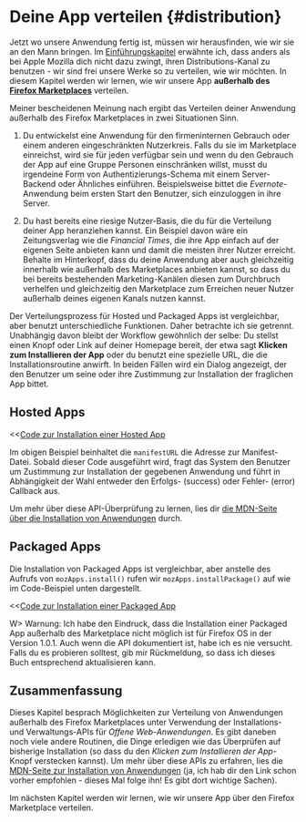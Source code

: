 # Deine App verteilen {#distribution}

Jetzt wo unsere Anwendung fertig ist, müssen wir herausfinden, wie wir sie an den Mann bringen. Im [Einführungskapitel](#introduction) erwähnte ich, dass anders als bei Apple Mozilla dich nicht dazu zwingt, ihren Distributions-Kanal zu benutzen - wir sind frei unsere Werke so zu verteilen, wie wir möchten. In diesem Kapitel werden wir lernen, wie wir unsere App **außerhalb des [Firefox Marketplaces](http://marketplace.firefox.com)** verteilen.

Meiner bescheidenen Meinung nach ergibt das Verteilen deiner Anwendung außerhalb des Firefox Marketplaces in zwei Situationen Sinn.

 1. Du entwickelst eine Anwendung für den firmeninternen Gebrauch oder einem anderen eingeschränkten Nutzerkreis. Falls du sie im Marketplace einreichst, wird sie für jeden verfügbar sein und wenn du den Gebrauch der App auf eine Gruppe Personen einschränken willst, musst du irgendeine Form von Authentizierungs-Schema mit einem Server-Backend oder Ähnliches einführen. Beispielsweise bittet die *Evernote*-Anwendung beim ersten Start den Benutzer, sich einzuloggen in ihre Server.

 2. Du hast bereits eine riesige Nutzer-Basis, die du für die Verteilung deiner App heranziehen kannst. Ein Beispiel davon wäre ein Zeitungsverlag wie die *Financial Times*, die ihre App einfach auf der eigenen Seite anbieten kann und damit die meisten ihrer Nutzer erreicht. Behalte im Hinterkopf, dass du deine Anwendung aber auch gleichzeitig innerhalb wie außerhalb des Marketplaces anbieten kannst, so dass du bei bereits bestehenden Marketing-Kanälen diesen zum Durchbruch verhelfen und gleichzeitig den Marketplace zum Erreichen neuer Nutzer außerhalb deines eigenen Kanals nutzen kannst.

Der Verteilungsprozess für Hosted und Packaged Apps ist vergleichbar, aber benutzt unterschiedliche Funktionen. Daher betrachte ich sie getrennt. Unabhängig davon bleibt der Workflow gewöhnlich der selbe: Du stellst einen Knopf oder Link auf deiner Homepage bereit, der etwa sagt **Klicken zum Installieren der App** oder du benutzt eine spezielle URL, die die Installationsroutine anwirft. In beiden Fällen wird ein Dialog angezeigt, der den Benutzer um seine oder ihre Zustimmung zur Installation der fraglichen App bittet.

## Hosted Apps

<<[Code zur Installation einer Hosted App](code/distribution/hosted_apps_distribution.js)

Im obigen Beispiel beinhaltet die `manifestURL` die Adresse zur Manifest-Datei. Sobald dieser Code ausgeführt wird, fragt das System den Benutzer um Zustimmung zur Installation der gegebenen Anwendung und führt in Abhängigkeit der Wahl entweder den Erfolgs- (success) oder Fehler- (error) Callback aus.

Um mehr über diese API-Überprüfung zu lernen, lies dir [die MDN-Seite über die Installation von Anwendungen](https://developer.mozilla.org/docs/Apps/JavaScript_API) durch.

## Packaged Apps

Die Installation von Packaged Apps ist vergleichbar, aber anstelle des Aufrufs von `mozApps.install()` rufen wir `mozApps.installPackage()` auf wie im Code-Beispiel unten dargestellt.

<<[Code zur Installation einer Packaged App](code/distribution/packaged_apps_distribution.js)

W> Warnung: Ich habe den Eindruck, dass die Installation einer Packaged App außerhalb des Marketplace nicht möglich ist für Firefox OS in der Version 1.0.1. Auch wenn die API dokumentiert ist, habe ich es nie versucht. Falls du es probieren solltest, gib mir Rückmeldung, so dass ich dieses Buch entsprechend aktualisieren kann.

## Zusammenfassung 

Dieses Kapitel besprach Möglichkeiten zur Verteilung von Anwendungen außerhalb des Firefox Marketplaces unter Verwendung der Installations- und Verwaltungs-APIs für *Offene Web-Anwendungen*. Es gibt daneben noch viele andere Routinen, die Dinge erledigen wie das Überprüfen auf bisherige Installation (so dass du den *Klicken zum Installieren der App*-Knopf verstecken kannst). Um mehr über diese APIs zu erfahren, lies die [MDN-Seite zur Installation von Anwendungen](https://developer.mozilla.org/docs/Apps/JavaScript_API) (ja, ich hab dir den Link schon vorher empfohlen - dieses Mal folge ihn! Es gibt dort wichtige Sachen).

Im nächsten Kapitel werden wir lernen, wie wir unsere App über den Firefox Marketplace verteilen.
